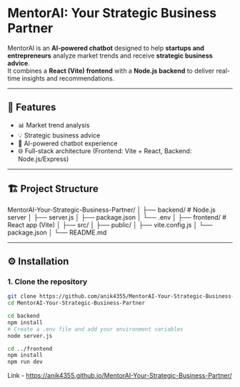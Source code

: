 # MentorAI: Your Strategic Business Partner

MentorAI is an **AI-powered chatbot** designed to help **startups and entrepreneurs** analyze market trends and receive **strategic business advice**.  
It combines a **React (Vite) frontend** with a **Node.js backend** to deliver real-time insights and recommendations.

---

## 🚀 Features

- 📊 Market trend analysis
- 💡 Strategic business advice
- 🤖 AI-powered chatbot experience
- 🌐 Full-stack architecture (Frontend: Vite + React, Backend: Node.js/Express)

---

## 🏗️ Project Structure

MentorAI-Your-Strategic-Business-Partner/
│
├── backend/ # Node.js server
│ ├── server.js
│ ├── package.json
│ └── .env
│
├── frontend/ # React app (Vite)
│ ├── src/
│ ├── public/
│ ├── vite.config.js
│ └── package.json
│
└── README.md

---

## ⚙️ Installation

### 1. Clone the repository

```bash
git clone https://github.com/anik4355/MentorAI-Your-Strategic-Business-Partner.git
cd MentorAI-Your-Strategic-Business-Partner

cd backend
npm install
# Create a .env file and add your environment variables
node server.js

cd ../frontend
npm install
npm run dev

```
Link - https://anik4355.github.io/MentorAI-Your-Strategic-Business-Partner/
